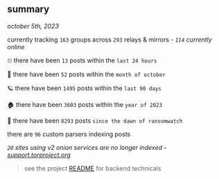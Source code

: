 
## summary
_october 5th, 2023_

currently tracking `163` groups across `293` relays & mirrors - _`114` currently online_

⏲ there have been `13` posts within the `last 24 hours`

🦈 there have been `52` posts within the `month of october`

🪐 there have been `1495` posts within the `last 90 days`

🏚 there have been `3603` posts within the `year of 2023`

🦕 there have been `8293` posts `since the dawn of ransomwatch`

there are `96` custom parsers indexing posts

_`20` sites using v2 onion services are no longer indexed - [support.torproject.org](https://support.torproject.org/onionservices/v2-deprecation/)_

> see the project [README](https://github.com/joshhighet/ransomwatch#ransomwatch--) for backend technicals
